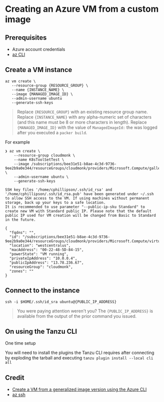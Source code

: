# Creating an Azure VM from a custom image

## Prerequisites

* Azure account credentials
* [az CLI](https://docs.microsoft.com/en-us/cli/azure/install-azure-cli)


## Create a VM instance

```
az vm create \
   --resource-group {RESOURCE_GROUP} \
   --name {INSTANCE_NAME} \
   --image {MANAGED_IMAGE_ID} \
   --admin-username ubuntu
   --generate-ssh-keys
```
> Replace `{RESOURCE_GROUP}` with an existing resource group name.  Replace `{INSTANCE_NAME}` with any alpha-numeric set of characters (and this name must be 8 or more characters in length).  Replace `{MANAGED_IMAGE_ID}` with the value of `ManagedImageId:` the was logged after you executed a `packer build`.

For example

```
❯ az vm create \
    --resource-group cloudmonk \
    --name K8sToolSetTest \
    --image /subscriptions/bee31e51-b8ae-4c3d-9736-9ee2b9a0e344/resourceGroups/cloudmonk/providers/Microsoft.Compute/galleries/toolsetvms/images/K8sToolsetImage/versions/2023.1.05 \
    --admin-username ubuntu \
    --generate-ssh-keys

SSH key files '/home/cphillipson/.ssh/id_rsa' and '/home/cphillipson/.ssh/id_rsa.pub' have been generated under ~/.ssh to allow SSH access to the VM. If using machines without permanent storage, back up your keys to a safe location.
It is recommended to use parameter "--public-ip-sku Standard" to create new VM with Standard public IP. Please note that the default public IP used for VM creation will be changed from Basic to Standard in the future.

{
  "fqdns": "",
  "id": "/subscriptions/bee31e51-b8ae-4c3d-9736-9ee2b9a0e344/resourceGroups/cloudmonk/providers/Microsoft.Compute/virtualMachines/K8sToolSetTest",
  "location": "westcentralus",
  "macAddress": "00-22-48-5D-84-15",
  "powerState": "VM running",
  "privateIpAddress": "10.0.0.4",
  "publicIpAddress": "13.78.236.67",
  "resourceGroup": "cloudmonk",
  "zones": ""
}
```


## Connect to the instance

```
ssh -i $HOME/.ssh/id_sra ubuntu@{PUBLIC_IP_ADDRESS}
```
> You were paying attention weren't you? The `{PUBLIC_IP_ADDRESS}` is available from the output of the prior command you issued.


## On using the Tanzu CLI

One time setup

You will need to install the plugins the Tanzu CLI requires after connecting by exploding the tarball and executing `tanzu plugin install --local cli all`


## Credit

* [Create a VM from a generalized image version using the Azure CLI](https://docs.microsoft.com/en-us/azure/virtual-machines/vm-generalized-image-version-cli)
* [az ssh](https://docs.microsoft.com/en-us/cli/azure/ssh?view=azure-cli-latest#az_ssh_config)
